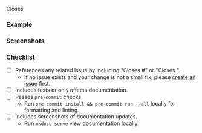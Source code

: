 <!-- Thanks for contributing 🎉! Please ensure the title neatly summarizes the proposed changes. -->

<!-- Overview -->

Closes

### Example
<!-- A code blurb is best. Changes to features should include an example that is executable by a new user. -->

### Screenshots
<!--
Any relevant screenshots
  - The updated docs page from `mkdocs serve`.
  - Output from running the example.
  - Service integration test results.
-->

### Checklist
<!-- These boxes may be checked after opening the pull request. -->

- [ ] References any related issue by including "Closes #<Issue Number>" or "Closes <Issue URL>".
  - If no issue exists and your change is not a small fix, please [create an issue](https://github.com/PrefectHQ/prefect-bitbucket/issues/new/choose) first.
- [ ] Includes tests or only affects documentation.
- [ ] Passes `pre-commit` checks.
  - Run `pre-commit install && pre-commit run --all` locally for formatting and linting.
- [ ] Includes screenshots of documentation updates.
  - Run `mkdocs serve` view documentation locally.
